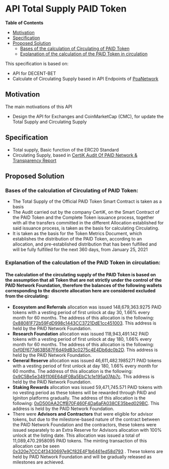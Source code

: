 # API Total Supply PAID Token

**Table of Contents**

- [Motivation](#motivation)
- [Specification](#specification)
- [Proposed Solution](#proposed-solution)
  - [Bases of the calculation of Circulating of PAID Token](##Bases-of-the-calculation-of-Circulating-of-PAID-Token)
  - [Explanation of the calculation of the PAID Token in circulation](#Explanation-of-the-calculation-of-the-PAID-Token-in-circulation)

This specification is based on:

* API for DECENT-BET
* Calculate of Circulating Supply based in API Endpoints of [PoaNetwork](https://www.poa.network/)

## Motivation

The main motivations of this API

* Design the API for Exchanges and CoinMarketCap (CMC), for update the Total Supply and Circulating Supply

## Specification

* Total supply, Basic function of the ERC20 Standard
* Circulating Supply, based in [CertiK Audit Of PAID Network & Transparency Report](https://paidnetwork.medium.com/certik-audit-of-paid-network-transparency-report-6d1935c81f2d)

## Proposed Solution

### Bases of the calculation of Circulating of PAID Token:

* The Total Supply of the Official PAID Token Smart Contract is taken as a basis
* The Audit carried out by the company CertiK, on the Smart Contract of the PAID Token and the Complete Token issuance process, together with all the transfers committed in the different Allocation established for said issuance process, is taken as the basis for calculating Circulating.
* It is taken as the basis for the Token Metrics Document, which establishes the distribution of the PAID Token, according to an allocation, and pre-established distribution that has been fulfilled and will be fully fulfilled for the next 360 days, from January 25, 2021

### Explanation of the calculation of the PAID Token in circulation:

#### The calculation of the circulating supply of the PAID Token is based on the assumption that all Token that are not strictly under the control of the PAID Network Foundation, therefore the balances of the following wallets corresponding to the discrete allocation here are considered excluded from the circulating:
- **Ecosystem and Referrals** allocation was issued 148,679,363.9275 PAID tokens with a vesting period of first unlock at day 30, 1.66% every month for 60 months. The address of this allocation is the following: [0x88081F72b59FdD998c1443CC3721DdE1cc451003](https://etherscan.io/address/0x88081F72b59FdD998c1443CC3721DdE1cc451003). This address is held by the PAID Network Foundation.
- **Research Foundation** allocation was issued 118,943,491.142 PAID tokens with a vesting period of first unlock at day 180, 1.66% every month for 60 months. The address of this allocation is the following: [0xf0Ef677d63B587F6d49dB3c0275c4E4Db6dc0b2D](https://etherscan.io/address/0xf0Ef677d63B587F6d49dB3c0275c4E4Db6dc0b2D). This address is held by the PAID Network Foundation.
- **General Reserve** allocation was issued 46,611,482.1985271 PAID tokens with a vesting period of first unlock at day 180, 1.66% every month for 60 months. The address of this allocation is the following: [0x9C5Be5e3491106E64dF0Ba5EbC1c1e195a07Ab7c](https://etherscan.io/address/0x9c5be5e3491106e64df0ba5ebc1c1e195a07ab7c). This address is held by the PAID Network Foundation.
- **Staking Rewards** allocation was issued 59,471,745.571 PAID tokens with no vesting period as these tokens will be rewarded through PAID and Iginiton platforms gradually. The address of this allocation is the following: [0xD500AA2CffB70F460F4Da6aFA038CE35bed029BC](https://etherscan.io/address/0xD500AA2CffB70F460F4Da6aFA038CE35bed029BC). This address is held by the PAID Network Foundation.
- There were **Advisors and Contractors** that were eligible for advisor tokens, but due to the milestone-based nature of the contract between the PAID Network Foundation and the contractors, these tokens were issued separately to an Extra Reserve for Advisors allocation with 100% unlock at the listing date. This allocation was issued a total of 11,089,470.2958095 PAID tokens. The minting transaction of this allocation can be seen [0x320e7CCC4f3430697e9Cf82E4F1b6461ed58d793](https://etherscan.io/address/0x320e7ccc4f3430697e9cf82e4f1b6461ed58d793) . These tokens are held by PAID Network Foundation and will be gradually released as milestones are achieved.